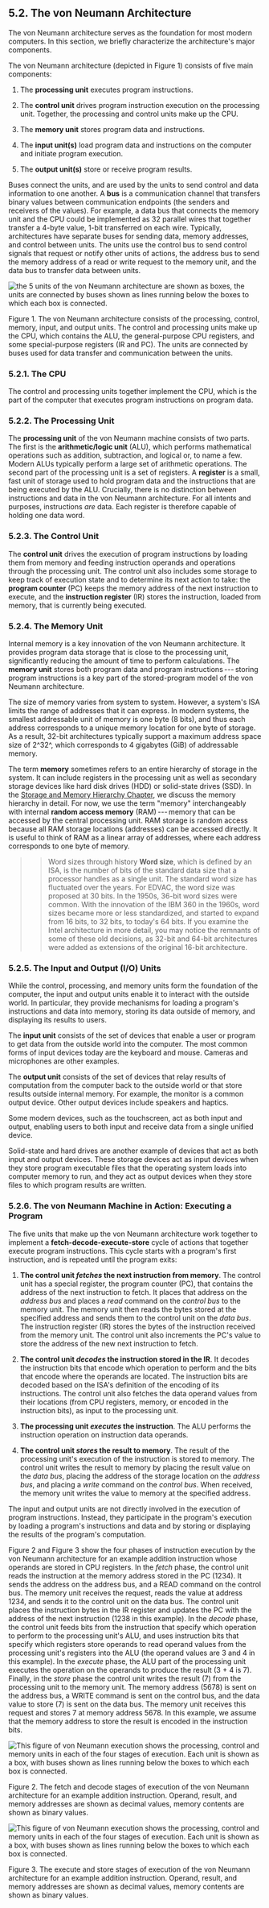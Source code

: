 
## 5.2. The von Neumann Architecture 

The von Neumann architecture serves as the foundation for most modern
computers. In this section, we briefly characterize the architecture's
major components.


The von Neumann architecture (depicted in Figure 1)
consists of five main components:



1.  The **processing unit** executes program instructions.

2.  The **control unit** drives program instruction execution on the
    processing unit. Together, the processing and control units make up
    the CPU.

3.  The **memory unit** stores program data and instructions.

4.  The **input unit(s)** load program data and instructions on the
    computer and initiate program execution.

5.  The **output unit(s)** store or receive program results.


Buses connect the units, and are used by the units to send control and
data information to one another. A **bus** is a communication channel
that transfers binary values between communication endpoints (the
senders and receivers of the values). For example, a data bus that
connects the memory unit and the CPU could be implemented as 32 parallel
wires that together transfer a 4-byte value, 1-bit transferred on each
wire. Typically, architectures have separate buses for sending data,
memory addresses, and control between units. The units use the control
bus to send control signals that request or notify other units of
actions, the address bus to send the memory address of a read or write
request to the memory unit, and the data bus to transfer data between
units.




![the 5 units of the von Neumann architecture are shown as boxes, the units are connected by buses shown as lines running below the boxes to which each box is connected.](_images/vonNArch.png)


Figure 1. The von Neumann architecture consists of the processing,
control, memory, input, and output units. The control and processing
units make up the CPU, which contains the ALU, the general-purpose CPU
registers, and some special-purpose registers (IR and PC). The units are
connected by buses used for data transfer and communication between the
units.



### 5.2.1. The CPU 

The control and processing units together implement the CPU, which is
the part of the computer that executes program instructions on program
data.



### 5.2.2. The Processing Unit 

The **processing unit** of the von Neumann machine consists of two
parts. The first is the **arithmetic/logic unit** (ALU), which performs
mathematical operations such as addition, subtraction, and logical or,
to name a few. Modern ALUs typically perform a large set of arithmetic
operations. The second part of the processing unit is a set of
registers. A **register** is a small, fast unit of storage used to hold
program data and the instructions that are being executed by the ALU.
Crucially, there is no distinction between instructions and data in the
von Neumann architecture. For all intents and purposes, instructions
*are* data. Each register is therefore capable of holding one data word.



### 5.2.3. The Control Unit 

The **control unit** drives the execution of program instructions by
loading them from memory and feeding instruction operands and operations
through the processing unit. The control unit also includes some storage
to keep track of execution state and to determine its next action to
take: the **program counter** (PC) keeps the memory address of the next
instruction to execute, and the **instruction register** (IR) stores the
instruction, loaded from memory, that is currently being executed.



### 5.2.4. The Memory Unit 

Internal memory is a key innovation of the von Neumann architecture. It
provides program data storage that is close to the processing unit,
significantly reducing the amount of time to perform calculations. The
**memory unit** stores both program data and program
instructions --- storing program instructions is a key part of the
stored-program model of the von Neumann architecture.


The size of memory varies from system to system. However, a system's ISA
limits the range of addresses that it can express. In modern systems,
the smallest addressable unit of memory is one byte (8 bits), and thus
each address corresponds to a unique memory location for one byte of
storage. As a result, 32-bit architectures typically support a maximum
address space size of 2^32^, which corresponds to 4 gigabytes (GiB) of
addressable memory.


The term **memory** sometimes refers to an entire hierarchy of storage
in the system. It can include registers in the processing unit as well
as secondary storage devices like hard disk drives (HDD) or solid-state
drives (SSD). In the [Storage and Memory Hierarchy
Chapter](../C11-MemHierarchy/index.html#_storage_and_the_memory_hierarchy),
we discuss the memory hierarchy in detail. For now, we use the term
\"memory\" interchangeably with internal **random access memory**
(RAM) --- memory that can be accessed by the central processing unit.
RAM storage is random access because all RAM storage locations
(addresses) can be accessed directly. It is useful to think of RAM as a
linear array of addresses, where each address corresponds to one byte of
memory.


>> Word sizes through history
**Word size**, which is defined by an ISA, is the number of bits of the
standard data size that a processor handles as a single unit. The
standard word size has fluctuated over the years. For EDVAC, the word
size was proposed at 30 bits. In the 1950s, 36-bit word sizes were
common. With the innovation of the IBM 360 in the 1960s, word sizes
became more or less standardized, and started to expand from 16 bits, to
32 bits, to today's 64 bits. If you examine the Intel architecture in
more detail, you may notice the remnants of some of these old decisions,
as 32-bit and 64-bit architectures were added as extensions of the
original 16-bit architecture.




### 5.2.5. The Input and Output (I/O) Units 

While the control, processing, and memory units form the foundation of
the computer, the input and output units enable it to interact with the
outside world. In particular, they provide mechanisms for loading a
program's instructions and data into memory, storing its data outside of
memory, and displaying its results to users.


The **input unit** consists of the set of devices that enable a user or
program to get data from the outside world into the computer. The most
common forms of input devices today are the keyboard and mouse. Cameras
and microphones are other examples.


The **output unit** consists of the set of devices that relay results of
computation from the computer back to the outside world or that store
results outside internal memory. For example, the monitor is a common
output device. Other output devices include speakers and haptics.


Some modern devices, such as the touchscreen, act as both input and
output, enabling users to both input and receive data from a single
unified device.


Solid-state and hard drives are another example of devices that act as
both input and output devices. These storage devices act as input
devices when they store program executable files that the operating
system loads into computer memory to run, and they act as output devices
when they store files to which program results are written.



### 5.2.6. The von Neumann Machine in Action: Executing a Program 

The five units that make up the von Neumann architecture work together
to implement a **fetch-decode-execute-store** cycle of actions that
together execute program instructions. This cycle starts with a
program's first instruction, and is repeated until the program exits:



1.  **The control unit *fetches* the next instruction from memory**. The
    control unit has a special register, the program counter (PC), that
    contains the address of the next instruction to fetch. It places
    that address on the *address bus* and places a *read* command on the
    *control bus* to the memory unit. The memory unit then reads the
    bytes stored at the specified address and sends them to the control
    unit on the *data bus*. The instruction register (IR) stores the
    bytes of the instruction received from the memory unit. The control
    unit also increments the PC's value to store the address of the new
    next instruction to fetch.

2.  **The control unit *decodes* the instruction stored in the IR**. It
    decodes the instruction bits that encode which operation to perform
    and the bits that encode where the operands are located. The
    instruction bits are decoded based on the ISA's definition of the
    encoding of its instructions. The control unit also fetches the data
    operand values from their locations (from CPU registers, memory, or
    encoded in the instruction bits), as input to the processing unit.

3.  **The processing unit *executes* the instruction**. The ALU performs
    the instruction operation on instruction data operands.

4.  **The control unit *stores* the result to memory**. The result of
    the processing unit's execution of the instruction is stored to
    memory. The control unit writes the result to memory by placing the
    result value on the *data bus*, placing the address of the storage
    location on the *address bus*, and placing a *write* command on the
    *control bus*. When received, the memory unit writes the value to
    memory at the specified address.


The input and output units are not directly involved in the execution of
program instructions. Instead, they participate in the program's
execution by loading a program's instructions and data and by storing or
displaying the results of the program's computation.


Figure 2 and Figure 3 show the four phases of
instruction execution by the von Neumann architecture for an example
addition instruction whose operands are stored in CPU registers. In the
*fetch* phase, the control unit reads the instruction at the memory
address stored in the PC (1234). It sends the address on the address
bus, and a READ command on the control bus. The memory unit receives the
request, reads the value at address 1234, and sends it to the control
unit on the data bus. The control unit places the instruction bytes in
the IR register and updates the PC with the address of the next
instruction (1238 in this example). In the *decode* phase, the control
unit feeds bits from the instruction that specify which operation to
perform to the processing unit's ALU, and uses instruction bits that
specify which registers store operands to read operand values from the
processing unit's registers into the ALU (the operand values are 3 and 4
in this example). In the *execute* phase, the ALU part of the processing
unit executes the operation on the operands to produce the result (3 + 4
is 7). Finally, in the *store* phase the control unit writes the result
(7) from the processing unit to the memory unit. The memory address
(5678) is sent on the address bus, a WRITE command is sent on the
control bus, and the data value to store (7) is sent on the data bus.
The memory unit receives this request and stores 7 at memory address
5678. In this example, we assume that the memory address to store the
result is encoded in the instruction bits.




![This figure of von Neumann execution shows the processing, control and memory units in each of the four stages of execution. Each unit is shown as a box, with buses shown as lines running below the boxes to which each box is connected.](_images/vonFD.png)


Figure 2. The fetch and decode stages of execution of the von Neumann
architecture for an example addition instruction. Operand, result, and
memory addresses are shown as decimal values, memory contents are shown
as binary values.




![This figure of von Neumann execution shows the processing, control and memory units in each of the four stages of execution. Each unit is shown as a box, with buses shown as lines running below the boxes to which each box is connected.](_images/vonES.png)


Figure 3. The execute and store stages of execution of the von Neumann
architecture for an example addition instruction. Operand, result, and
memory addresses are shown as decimal values, memory contents are shown
as binary values.






